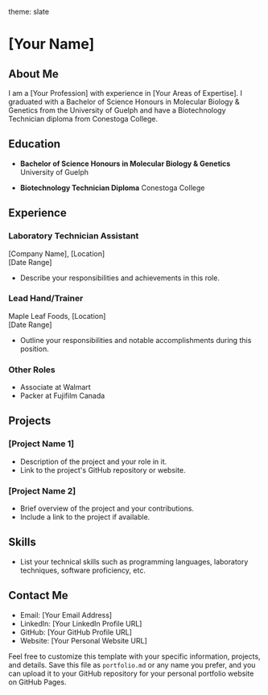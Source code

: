 theme: slate
# [Your Name]

## About Me

I am a [Your Profession] with experience in [Your Areas of Expertise]. I graduated with a Bachelor of Science Honours in Molecular Biology & Genetics from the University of Guelph and have a Biotechnology Technician diploma from Conestoga College.

## Education

- **Bachelor of Science Honours in Molecular Biology & Genetics**
  University of Guelph

- **Biotechnology Technician Diploma**
  Conestoga College

## Experience

### Laboratory Technician Assistant
[Company Name], [Location]  
[Date Range]

- Describe your responsibilities and achievements in this role.

### Lead Hand/Trainer
Maple Leaf Foods, [Location]  
[Date Range]

- Outline your responsibilities and notable accomplishments during this position.

### Other Roles
- Associate at Walmart
- Packer at Fujifilm Canada

## Projects

### [Project Name 1]
- Description of the project and your role in it.
- Link to the project's GitHub repository or website.

### [Project Name 2]
- Brief overview of the project and your contributions.
- Include a link to the project if available.

## Skills

- List your technical skills such as programming languages, laboratory techniques, software proficiency, etc.

## Contact Me

- Email: [Your Email Address]
- LinkedIn: [Your LinkedIn Profile URL]
- GitHub: [Your GitHub Profile URL]
- Website: [Your Personal Website URL]

Feel free to customize this template with your specific information, projects, and details. Save this file as `portfolio.md` or any name you prefer, and you can upload it to your GitHub repository for your personal portfolio website on GitHub Pages.
